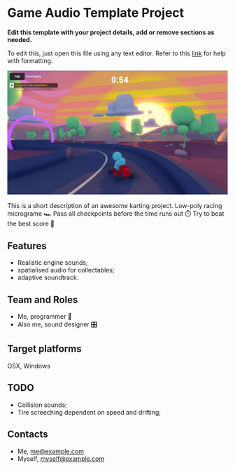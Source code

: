 <!-- ABOUT THE PROJECT -->
#  Game Audio Template Project

<!-- A screenshot of your game would be nice here... -->
**Edit this template with your project details, add or remove sections as needed.**

To edit this, just open this file using any text editor. Refer to this [link](https://www.markdownguide.org/basic-syntax/) for help with formatting.

![A screenshot of the game](/Images/screenshot.webp)

This is a short description of an awesome karting project.
Low-poly racing micrograme :racing_car: Pass all checkpoints before the time runs out :stopwatch: Try to beat the best score :checkered_flag:

## Features
* Realistic engine sounds;
* spatialised audio for collectables;
* adaptive soundtrack.

## Team and Roles
- Me, programmer :abacus:
- Also me, sound designer :control_knobs:

## Target platforms
OSX, Windows

## TODO

* Collision sounds;
* Tire screeching dependent on speed and drifting;

## Contacts

- Me, me@example.com
- Myself, myself@example.com
  